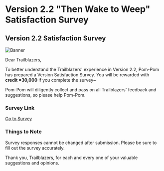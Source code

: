 # Version 2.2 "Then Wake to Weep" Satisfaction Survey
## Version 2.2 Satisfaction Survey
![Banner](https://sdk.hoyoverse.com/upload/ann/2024/04/22/64f750577627982c2225314c2376a57b_8360853152238239055.png)

Dear Trailblazers,

To better understand the Trailblazers' experience in Version 2.2, Pom-Pom has prepared a Version Satisfaction Survey. You will be rewarded with **credit ×30,000** if you complete the survey~

Pom-Pom will diligently collect and pass on all Trailblazers' feedback and suggestions, so please help Pom-Pom.

### Survey Link

[ Go to Survey](https://webstatic.hoyoverse.com/common/event/survey-user-v2/index.html?auth_appid=survey_CNn-iE3FtB-sebxwTTv9cvPliNtgrbhUZ84FC_Lqx7dz-wfG&game_biz=hkrpg_global&surveyId=22785&format=1&sign_type=2&authkey_ver=1)

### Things to Note

Survey responses cannot be changed after submission. Please be sure to fill out the survey accurately.

Thank you, Trailblazers, for each and every one of your valuable suggestions and opinions.
